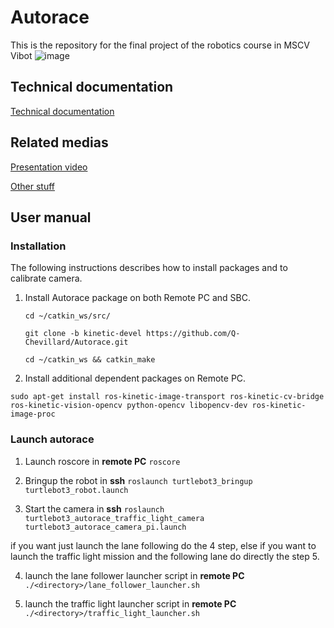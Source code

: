 # Autorace
This is the repository for the final project of the robotics course in MSCV Vibot
![image](https://user-images.githubusercontent.com/62595618/145738760-61a1fe0c-c297-4c03-8b36-6aabd3469caa.png)

## Technical documentation
[Technical documentation](https://github.com/Q-Chevillard/Autorace/blob/511b83aabb3bfb0c0444316ae1cb6c88e4e65f3f/Technical%20Documentation.pdf)

## Related medias
[Presentation video](https://drive.google.com/file/d/1mtCk5bxuI0p6N6HrjZ6uclQ2sKCshmr7/view?usp=sharing)

[Other stuff](https://drive.google.com/drive/folders/1_yZ78yg9CAFjahyFoOScyZC6Cuo5MB2w?usp=sharing)

## User manual
### Installation
The following instructions describes how to install packages and to calibrate camera.

1. Install Autorace package on both Remote PC and SBC.
   
   ```cd ~/catkin_ws/src/```
   
   ```git clone -b kinetic-devel https://github.com/Q-Chevillard/Autorace.git```
   
   ```cd ~/catkin_ws && catkin_make```


2. Install additional dependent packages on Remote PC.

```sudo apt-get install ros-kinetic-image-transport ros-kinetic-cv-bridge ros-kinetic-vision-opencv python-opencv libopencv-dev ros-kinetic-image-proc```

### Launch autorace
1. Launch roscore in **remote PC**
   ```roscore```

2. Bringup the robot in **ssh**
   ```roslaunch turtlebot3_bringup turtlebot3_robot.launch```
   
3. Start the camera in **ssh**
   ```roslaunch turtlebot3_autorace_traffic_light_camera turtlebot3_autorace_camera_pi.launch```
   
if you want just launch the lane following do the 4 step, else if you want to launch the traffic light mission and the following lane do directly the step 5.

4. launch the lane follower launcher script in **remote PC**
   ```./<directory>/lane_follower_launcher.sh```

5. launch the traffic light launcher script in **remote PC**
   ```./<directory>/traffic_light_launcher.sh```
